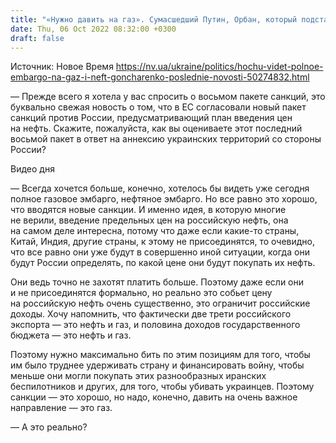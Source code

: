 ```yaml
---
title: "«Нужно давить на газ». Сумасшедший Путин, Орбан, который подставляет Венгрию, и памятник Екатерине II — интервью с нардепом Гончаренко"
date: Thu, 06 Oct 2022 08:32:00 +0300
draft: false
---
```

Источник: Новое Время https://nv.ua/ukraine/politics/hochu-videt-polnoe-embargo-na-gaz-i-neft-goncharenko-poslednie-novosti-50274832.html


— Прежде всего я хотела у вас спросить о восьмом пакете санкций, это буквально свежая новость о том, что в ЕС согласовали новый пакет санкций против России, предусматривающий план введения цен на нефть. Скажите, пожалуйста, как вы оцениваете этот последний восьмой пакет в ответ на аннексию украинских территорий со стороны России?

 Видео дня   

— Всегда хочется больше, конечно, хотелось бы видеть уже сегодня полное газовое эмбарго, нефтяное эмбарго. Но все равно это хорошо, что вводятся новые санкции. И именно идея, в которую многие не верили, введение предельных цен на российскую нефть, она на самом деле интересна, потому что даже если какие-то страны, Китай, Индия, другие страны, к этому не присоединятся, то очевидно, что все равно они уже будут в совершенно иной ситуации, когда они будут России определять, по какой цене они будут покупать их нефть.

Они ведь точно не захотят платить больше. Поэтому даже если они и не присоединятся формально, но реально это собьет цену на российскую нефть очень существенно, это ограничит российские доходы. Хочу напомнить, что фактически две трети российского экспорта — это нефть и газ, и половина доходов государственного бюджета — это нефть и газ.

Поэтому нужно максимально бить по этим позициям для того, чтобы им было труднее удерживать страну и финансировать войну, чтобы меньше они могли покупать этих разнообразных иранских беспилотников и других, для того, чтобы убивать украинцев. Поэтому санкции — это хорошо, но надо, конечно, давить на очень важное направление — это газ.

— А это реально?
